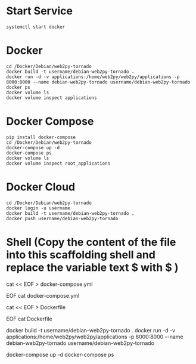 # Start Service
	systemctl start docker

# Docker
	cd /Docker/Debian/web2py-tornado
	docker build -t username/debian-web2py-tornado .
	docker run -d -v applications:/home/web2py/web2py/applications -p 8000:8000 --name debian-web2py-tornado username/debian-web2py-tornado
	docker ps 
	docker volume ls
	docker volume inspect applications

# Docker Compose
	pip install docker-compose
	cd /Docker/Debian/web2py-tornado
	docker-compose up -d
	docker-compose ps
	docker volume ls
	docker volume inspect root_applications

# Docker Cloud
	cd /Docker/Debian/web2py-tornado
	docker login -u username
	docker build -t username/debian-web2py-tornado .
	docker push username/debian-web2py-tornado

# Shell (Copy the content of the file into this scaffolding shell and replace the variable text $ with \$ )
cat << EOF > docker-compose.yml

EOF
cat docker-compose.yml

cat << EOF > Dockerfile

EOF
cat Dockerfile

docker build -t username/debian-web2py-tornado .
docker run -d -v applications:/home/web2py/web2py/applications -p 8000:8000 --name debian-web2py-tornado username/debian-web2py-tornado

docker-compose up -d
docker-compose ps
